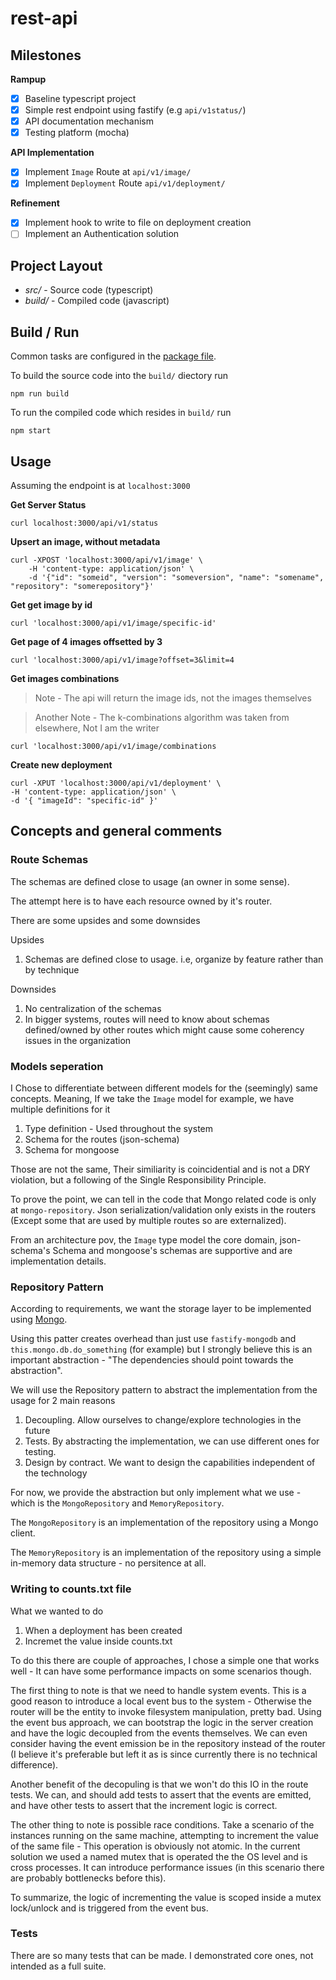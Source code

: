 # rest-api

## Milestones

__Rampup__

- [x] Baseline typescript project
- [x] Simple rest endpoint using fastify (e.g ```api/v1status/```)
- [x] API documentation mechanism
- [x] Testing platform (mocha)

__API Implementation__

- [x] Implement ```Image``` Route at ```api/v1/image/```
- [x] Implement ```Deployment``` Route ```api/v1/deployment/```

__Refinement__

- [x] Implement hook to write to file on deployment creation
- [ ] Implement an Authentication solution

## Project Layout

- _src/_ - Source code (typescript)
- _build/_ - Compiled code (javascript)

## Build / Run

Common tasks are configured in the [package file](./package.json).

To build the source code into the ```build/``` diectory run

    npm run build

To run the compiled code which resides in ```build/``` run

    npm start

## Usage 

Assuming the endpoint is at ```localhost:3000```

**Get Server Status**

    curl localhost:3000/api/v1/status

**Upsert an image, without metadata**

    curl -XPOST 'localhost:3000/api/v1/image' \
        -H 'content-type: application/json' \
        -d '{"id": "someid", "version": "someversion", "name": "somename", "repository": "somerepository"}'

**Get get image by id**

    curl 'localhost:3000/api/v1/image/specific-id'

**Get page of 4 images offsetted by 3**

    curl 'localhost:3000/api/v1/image?offset=3&limit=4

**Get images combinations**

> Note - The api will return the image ids, not the images themselves

> Another Note - The k-combinations algorithm was taken from elsewhere, Not I am the writer

    curl 'localhost:3000/api/v1/image/combinations

**Create new deployment**

    curl -XPUT 'localhost:3000/api/v1/deployment' \
    -H 'content-type: application/json' \
    -d '{ "imageId": "specific-id" }'

## Concepts and general comments

### Route Schemas

The schemas are defined close to usage (an owner in some sense).

The attempt here is to have each resource owned by it's router.

There are some upsides and some downsides

Upsides

1. Schemas are defined close to usage. i.e, organize by feature rather than by technique

Downsides

1. No centralization of the schemas
1. In bigger systems, routes will need to know about schemas defined/owned by other routes which might cause some coherency issues in the organization

### Models seperation

I Chose to differentiate between different models for the (seemingly) same concepts. Meaning, If we take the ```Image``` model for example, we have multiple definitions for it

1. Type definition - Used throughout the system
1. Schema for the routes (json-schema)
1. Schema for mongoose

Those are not the same, Their similiarity is coincidential and is not a DRY violation, but a following of the Single Responsibility Principle.

To prove the point, we can tell in the code that Mongo related code is only at ```mongo-repository```. Json serialization/validation only exists in the routers (Except some that are used by multiple routes so are externalized).

From an architecture pov, the ```Image``` type model the core domain, json-schema's Schema and mongoose's schemas are supportive and are implementation details.

### Repository Pattern

According to requirements, we want the storage layer to be implemented using [Mongo](https://docs.mongodb.com/).

Using this patter creates overhead than just use ```fastify-mongodb``` and ```this.mongo.db.do_something``` (for example) but I strongly believe this is an important abstraction - "The dependencies should point towards the abstraction".

We will use the Repository pattern to abstract the implementation from the usage for 2 main reasons

1. Decoupling. Allow ourselves to change/explore technologies in the future
1. Tests. By abstracting the implementation, we can use different ones for testing.
1. Design by contract. We want to design the capabilities independent of the technology

For now, we provide the abstraction but only implement what we use - which is the ```MongoRepository``` and ```MemoryRepository```.

The ```MongoRepository``` is an implementation of the repository using a Mongo client.

The ```MemoryRepository``` is an implementation of the repository using a simple in-memory data structure - no persitence at all.

### Writing to counts.txt file

What we wanted to do

1. When a deployment has been created
2. Incremet the value inside counts.txt

To do this there are couple of approaches, I chose a simple one that works well - It can have some performance impacts on some scenarios though.

The first thing to note is that we need to handle system events. This is a good reason to introduce a local event bus to the system - Otherwise the router will be the entity to invoke filesystem manipulation, pretty bad. Using the event bus approach, we can bootstrap the logic in the server creation and have the logic decoupled from the events themselves. We can even consider having the event emission be in the repository instead of the router (I believe it's preferable but left it as is since currently there is no technical difference).

Another benefit of the decopuling is that we won't do this IO in the route tests. We can, and should add tests to assert that the events are emitted, and have other tests to assert that the increment logic is correct.

The other thing to note is possible race conditions. Take a scenario of the instances running on the same machine, attempting to increment the value of the same file - This operation is obviously not atomic. In the current solution we used a named mutex that is operated the the OS level and is cross processes. It can introduce performance issues (in this scenario there are probably bottlenecks before this).

To summarize, the logic of incrementing the value is scoped inside a mutex lock/unlock and is triggered from the event bus.

### Tests

There are so many tests that can be made. I demonstrated core ones, not intended as a full suite.